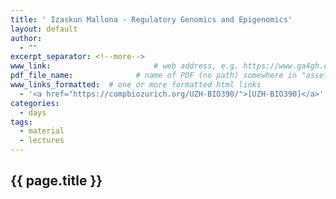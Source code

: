 ```yaml
---
title: ' Izaskun Mallona - Regulatory Genomics and Epigenomics'
layout: default
author:
  - ""
excerpt_separator: <!--more-->
www_link: 						# web address, e.g. https://www.ga4gh.org; auto-linked
pdf_file_name: 				# name of PDF (no path) somewhere in "assets"; auto-linked
www_links_formatted:  # one or more formatted html links
  - '<a href="https://compbiozurich.org/UZH-BIO390/">[UZH-BIO390]</a>'
categories:
  - days
tags:
  - material
  - lectures
---
```


## {{ page.title }}

<!--more-->

